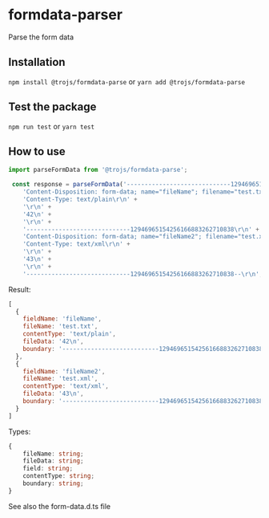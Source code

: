 # formdata-parser
Parse the form data


## Installation

`npm install @trojs/formdata-parse`
or
`yarn add @trojs/formdata-parse`

## Test the package

`npm run test`
or
`yarn test`

## How to use


```javascript
import parseFormData from '@trojs/formdata-parse';

 const response = parseFormData('-----------------------------12946965154256166883262710838\r\n' +
    'Content-Disposition: form-data; name="fileName"; filename="test.txt"\r\n' +
    'Content-Type: text/plain\r\n' +
    '\r\n' +
    '42\n' +
    '\r\n' +
    '-----------------------------12946965154256166883262710838\r\n' +
    'Content-Disposition: form-data; name="fileName2"; filename="test.xml"\r\n' +
    'Content-Type: text/xml\r\n' +
    '\r\n' +
    '43\n' +
    '\r\n' +
    '-----------------------------12946965154256166883262710838--\r\n', 'multipart/form-data; boundary=---------------------------12946965154256166883262710838')
```

Result:
```javascript
[
  {
    fieldName: 'fileName',
    fileName: 'test.txt',
    contentType: 'text/plain',
    fileData: '42\n',
    boundary: '---------------------------12946965154256166883262710838'
  },
  {
    fieldName: 'fileName2',
    fileName: 'test.xml',
    contentType: 'text/xml',
    fileData: '43\n',
    boundary: '---------------------------12946965154256166883262710838'
  }
]
```

Types:
```typescript
{
    fileName: string;
    fileData: string;
    field: string;
    contentType: string;
    boundary: string;
}
```
See also the form-data.d.ts file
